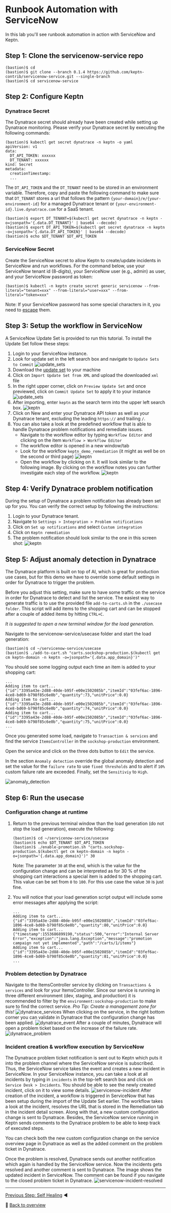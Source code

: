 # Runbook Automation with ServiceNow

In this lab you'll see runbook automation in action with ServiceNow and Keptn.

## Step 1: Clone the servicenow-service repo
```
(bastion)$ cd 
(bastion)$ git clone --branch 0.1.4 https://github.com/keptn-contrib/servicenow-service.git --single-branch
(bastion)$ cd servicenow-service
```

## Step 2: Configure Keptn
### Dynatrace Secret
The Dynatrace secret should already have been created while setting up Dynatrace monitoring. Please verify your Dynatrace secret by executing the following commands:
```
(bastion)$ kubectl get secret dynatrace -n keptn -o yaml
apiVersion: v1
data:
  DT_API_TOKEN: xxxxxx
  DT_TENANT: xxxxxx
kind: Secret
metadata:
  creationTimestamp:
  ...
```
The `DT_API_TOKEN` and the `DT_TENANT` need to be stored in an environment variable. Therefore, copy and paste the following command to make sure that `DT_TENANT` stores a url that follows the pattern `{your-domain}/e/{your-environment-id}` for a managed Dynatrace tenant or `{your-environment-id}.live.dynatrace.com` for a SaaS tenant.
```
(bastion)$ export DT_TENANT=$(kubectl get secret dynatrace -n keptn -o=jsonpath='{.data.DT_TENANT}' | base64 --decode)
(bastion)$ export DT_API_TOKEN=$(kubectl get secret dynatrace -n keptn -o=jsonpath='{.data.DT_API_TOKEN}' | base64 --decode)
(bastion)$ echo $DT_TENANT $DT_API_TOKEN
```

### ServiceNow Secret
Create the ServiceNow secret to allow Keptn to create/update incidents in ServiceNow and run workflows. For the command below, use your ServiceNow tenant id (8-digits), your ServiceNow user (e.g., admin) as user, and your ServiceNow password as token:
```
(bastion)$ kubectl -n keptn create secret generic servicenow --from-literal="tenant=xxx" --from-literal="user=xxx" --from-literal="token=xxx"
```

Note: If your ServiceNow password has some special characters in it, you need to [escape](https://kubernetes.io/docs/concepts/configuration/secret/) them.

## Step 3: Setup the workflow in ServiceNow
A ServiceNow Update Set is provided to run this tutorial. To install the Update Set follow these steps:
1. Login to your ServiceNow instance.
1. Look for update set in the left search box and navigate to `Update Sets to Commit` ![update_sets](../assets/service-now-update-set-overview.png)
1. Download the [update set](https://raw.githubusercontent.com/keptn-contrib/servicenow-service/release-0.1.4/usecase/keptn_demo_remediation_updateset.xml) to your machine
1. Click on `Import Update Set from XML` and upload the downloaded `xml` file
1. In the right upper corner, click on `Preview Update Set` and once previewed, click on `Commit Update Set` to apply it to your instance ![update_sets](../assets/service-now-update-set-commit.png)
1. After importing, enter `keptn` as the search term into the upper left search box. ![keptn](../assets/service-now-keptn-creds.png)
1. Click on New and enter your Dynatrace API token as well as your Dynatrace tenant, excluding the leading `https://` and trailing `/`.
1. You can also take a look at the predefined workflow that is able to handle Dynatrace problem notifications and remediate issues. 
    * Navigate to the workflow editor by typing `Workflow Editor` and clicking on the item `Workflow > Workflow Editor`
    * The workflow editor is opened in a new window/tab
    * Look for the workflow `keptn_demo_remediation` (it might as well be on the second or third page) ![keptn](../assets/service-now-workflow-list.png)
    * Open the workflow by clicking on it. It will look similar to the following image. By clicking on the workflow notes you can further investigate each step of the workflow. ![keptn](../assets/service-now-keptn-workflow.png)

## Step 4: Verify Dynatrace problem notification
During the setup of Dynatrace a problem notification has already been set up for you. You can verify the correct setup by following the instructions:

1. Login to your Dynatrace tenant.
1. Navigate to `Settings > Integration > Problem notifications`
1. Click on `Set up notifications` and select `Custom integration`
1. Click on `Keptn remediation`
1. The problem notification should look similar to the one in this screen shot: 
![keptn](../assets/dynatrace-problem-notification-integration.png)

## Step 5: Adjust anomaly detection in Dynatrace
The Dynatrace platform is built on top of AI, which is great for production use cases, but for this demo we have to override some default settings in order for Dynatrace to trigger the problem.

Before you adjust this setting, make sure to have some traffic on the service in order for Dynatrace to detect and list the service. The easiest way to generate traffic is to use the provided file `add-to-carts.sh` in the `./usecase folder`. This script will add items to the shopping cart and can be stopped after a couple of added items by hitting `CTRL+C`.

*It is suggested to open a new terminal window for the load generation.*

Navigate to the servicenow-service/usecase folder and start the load generation:
```
(bastion)$ cd ~/servicenow-service/usecase
(bastion)$ ./add-to-cart.sh "carts.sockshop-production.$(kubectl get cm keptn-domain -n keptn -o=jsonpath='{.data.app_domain}')"
```
You should see some logging output each time an item is added to your shopping cart:

```
...
Adding item to cart...
{"id":"3395a43e-2d88-40de-b95f-e00e1502085b","itemId":"03fef6ac-1896-4ce8-bd69-b798f85c6e0b","quantity":73,"unitPrice":0.0}
Adding item to cart...
{"id":"3395a43e-2d88-40de-b95f-e00e1502085b","itemId":"03fef6ac-1896-4ce8-bd69-b798f85c6e0b","quantity":74,"unitPrice":0.0}
Adding item to cart...
{"id":"3395a43e-2d88-40de-b95f-e00e1502085b","itemId":"03fef6ac-1896-4ce8-bd69-b798f85c6e0b","quantity":75,"unitPrice":0.0}
...
```


Once you generated some load, navigate to `Transaction & services` and find the service `ItemsController` in the `sockshop-production` environment.

Open the service and click on the three dots button to `Edit` the service.

In the section `Anomaly detection` override the global anomaly detection and set the value for the `failure rate` to use `fixed thresholds` and to alert if `10%` custom failure rate are exceeded. Finally, set the `Sensitiviy` to `High`.

![anomaly_detection](../assets/dynatrace-service-anomaly-detection.png)

## Step 6: Run the usecase
### Configuration change at runtime
1. Return to the previous terminal window than the load generation (do not stop the load generation), execute the following:

    ```
    (bastion)$ cd ~/servicenow-service/usecase
    (bastion)$ echo $DT_TENANT $DT_API_TOKEN
    (bastion)$ ./enable-promotion.sh "carts.sockshop-production.$(kubectl get cm keptn-domain -n keptn -o=jsonpath='{.data.app_domain}')" 30
    ```
    Note: The parameter `30` at the end, which is the value for the configuration change and can be interpreted as for 30 % of the shopping cart interactions a special item is added to the shopping cart. This value can be set from `0` to `100`. For this use case the value `30` is just fine.
1. You will notice that your load generation script output will include some error messages after applying the script:
    ```
    ...
    Adding item to cart...
    {"id":"3395a43e-2d88-40de-b95f-e00e1502085b","itemId":"03fef6ac-1896-4ce8-bd69-b798f85c6e0b","quantity":80,"unitPrice":0.0}
    Adding item to cart...
    {"timestamp":1553686899190,"status":500,"error":"Internal Server Error","exception":"java.lang.Exception","message":"promotion campaign not yet implemented","path":"/carts/1/items"}
    Adding item to cart...
    {"id":"3395a43e-2d88-40de-b95f-e00e1502085b","itemId":"03fef6ac-1896-4ce8-bd69-b798f85c6e0b","quantity":81,"unitPrice":0.0}
    ...
    ```
### Problem detection by Dynatrace
Navigate to the ItemsController service by clicking on `Transactions & services` and look for your ItemsController. Since our service is running in three different environment (dev, staging, and production) it is recommended to filter by the `environment:sockshop-production` to make sure to find the correct service. *Pro Tip: Create a management zone for this!*
![dynatrace_services](../assets/dynatrace-services.png)
When clicking on the service, in the right bottom corner you can validate in Dynatrace that the configuration change has been applied.
![dynatrace_event](../assets/dynatrace-config-event.png)
After a couple of minutes, Dynatrace will open a problem ticket based on the increase of the failure rate.
![dynatrace_problem](../assets/dynatrace-problem-open.png)

### Incident creation & workflow execution by ServiceNow
The Dynatrace problem ticket notification is sent out to Keptn which puts it into the problem channel where the ServiceNow service is subscribed. Thus, the ServiceNow service takes the event and creates a new incident in ServiceNow. In your ServiceNow instance, you can take a look at all incidents by typing in `incidents` in the top-left search box and click on `Service Desk > Incidents`. You should be able to see the newly created incident, click on it to view some details.
![servicenow-incident](../assets/service-now-incident.png)
After creation of the incident, a workflow is triggered in ServiceNow that has been setup during the import of the Update Set earlier. The workflow takes a look at the incident, resolves the URL that is stored in the Remediation tab in the incident detail screen. Along with that, a new custom configuration change is sent to Dynatrace. Besides, the ServiceNow service running in Keptn sends comments to the Dynatrace problem to be able to keep track of executed steps.

You can check both the new custom configuration change on the service overview page in Dynatrace as well as the added comment on the problem ticket in Dynatrace.

Once the problem is resolved, Dynatrace sends out another notification which again is handled by the ServiceNow service. Now the incidents gets resolved and another comment is sent to Dynatrace. The image shows the updated incident in ServiceNow. The comment can be found if you navigate to the closed problem ticket in Dynatrace.
![servicenow-incident-resolved](../assets/service-now-incident-resolved.png)

---

[Previous Step: Self Healing](../05_Self-Healing) :arrow_backward:

:arrow_up_small: [Back to overview](../)
